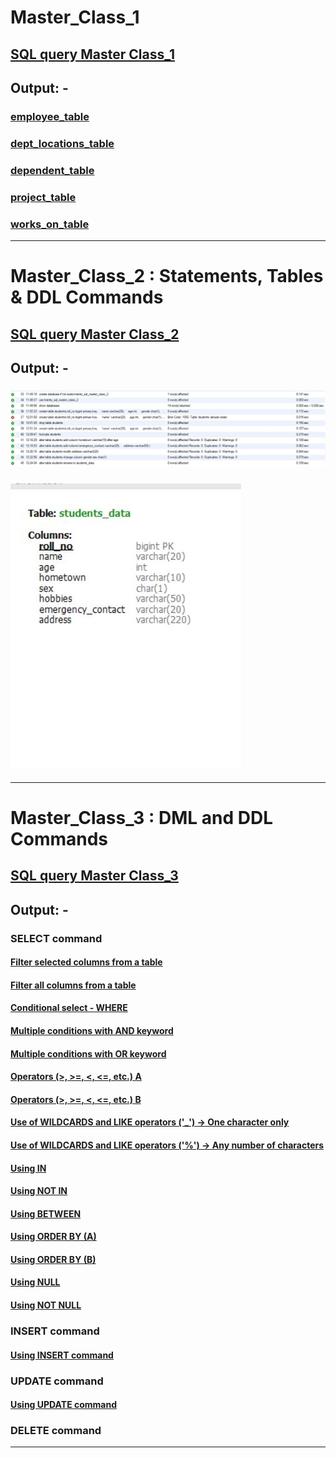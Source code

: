 # Master_Class_1
## [SQL query Master Class_1](https://github.com/ADVAIT135/Trainity_Data_Analytics_Trainee/blob/9d7926b834a0039b4c90b9b1a34619b81c01e90e/Trainity_MySQL_MasterClass/Master_Class_1/trainity_mysql_master_class_1.sql)
## Output: -
### [employee_table](https://github.com/ADVAIT135/Trainity_Data_Analytics_Trainee/blob/78ed2ff50dfb39db48e4c6cd1efbf81708f46823/Trainity_MySQL_MasterClass/Master_Class_1/employee_table.csv)
### [dept_locations_table](https://github.com/ADVAIT135/Trainity_Data_Analytics_Trainee/blob/78ed2ff50dfb39db48e4c6cd1efbf81708f46823/Trainity_MySQL_MasterClass/Master_Class_1/dept_locations_table.csv)
### [dependent_table](https://github.com/ADVAIT135/Trainity_Data_Analytics_Trainee/blob/78ed2ff50dfb39db48e4c6cd1efbf81708f46823/Trainity_MySQL_MasterClass/Master_Class_1/dependent_table.csv)
### [project_table](https://github.com/ADVAIT135/Trainity_Data_Analytics_Trainee/blob/78ed2ff50dfb39db48e4c6cd1efbf81708f46823/Trainity_MySQL_MasterClass/Master_Class_1/project_table.csv)
### [works_on_table](https://github.com/ADVAIT135/Trainity_Data_Analytics_Trainee/blob/78ed2ff50dfb39db48e4c6cd1efbf81708f46823/Trainity_MySQL_MasterClass/Master_Class_1/works_on_table.csv)
<hr>

# Master_Class_2 : Statements, Tables & DDL Commands
## [SQL query Master Class_2](https://github.com/ADVAIT135/Trainity_Data_Analytics_Trainee/blob/1f0687dcff9b1bcd967d3ff420e7255db66a5696/Trainity_MySQL_MasterClass/Master_Class_2/trainity_mysql_master_class_2.sql)
## Output: - 
### ![Command Workflow](https://github.com/ADVAIT135/Trainity_Data_Analytics_Trainee/blob/1f0687dcff9b1bcd967d3ff420e7255db66a5696/Trainity_MySQL_MasterClass/Master_Class_2/exceution%20workflow.JPG)
### ![Final table columns preview](https://github.com/ADVAIT135/Trainity_Data_Analytics_Trainee/blob/1f0687dcff9b1bcd967d3ff420e7255db66a5696/Trainity_MySQL_MasterClass/Master_Class_2/final%20table.JPG)
<hr>

# Master_Class_3 : DML and DDL Commands
## [SQL query Master Class_3](https://github.com/ADVAIT135/Trainity_Data_Analytics_Trainee/blob/e853a7f526c71a8dc1a8645dc5275026f1001e13/Trainity_MySQL_MasterClass/Master_Class_3/trainity_mysql_master_class_3.sql)
## Output: - 
### SELECT command
#### [Filter selected columns from a table](https://github.com/ADVAIT135/Trainity_Data_Analytics_Trainee/blob/e853a7f526c71a8dc1a8645dc5275026f1001e13/Trainity_MySQL_MasterClass/Master_Class_3/select_1_op.csv)
#### [Filter all columns from a table](https://github.com/ADVAIT135/Trainity_Data_Analytics_Trainee/blob/e853a7f526c71a8dc1a8645dc5275026f1001e13/Trainity_MySQL_MasterClass/Master_Class_3/select_2_op.csv)
#### [Conditional select - WHERE](https://github.com/ADVAIT135/Trainity_Data_Analytics_Trainee/blob/e853a7f526c71a8dc1a8645dc5275026f1001e13/Trainity_MySQL_MasterClass/Master_Class_3/select_4_op.csv)
#### [Multiple conditions with AND keyword](https://github.com/ADVAIT135/Trainity_Data_Analytics_Trainee/blob/e853a7f526c71a8dc1a8645dc5275026f1001e13/Trainity_MySQL_MasterClass/Master_Class_3/select_5_op.csv)
#### [Multiple conditions with OR keyword](https://github.com/ADVAIT135/Trainity_Data_Analytics_Trainee/blob/e853a7f526c71a8dc1a8645dc5275026f1001e13/Trainity_MySQL_MasterClass/Master_Class_3/select_6_op.csv)
#### [Operators (>, >=, <, <=, etc.) A](https://github.com/ADVAIT135/Trainity_Data_Analytics_Trainee/blob/e853a7f526c71a8dc1a8645dc5275026f1001e13/Trainity_MySQL_MasterClass/Master_Class_3/select_7_op.csv)
#### [Operators (>, >=, <, <=, etc.) B](https://github.com/ADVAIT135/Trainity_Data_Analytics_Trainee/blob/e853a7f526c71a8dc1a8645dc5275026f1001e13/Trainity_MySQL_MasterClass/Master_Class_3/select_8_op.csv)
#### [Use of WILDCARDS and LIKE operators ('_') -> One character only](https://github.com/ADVAIT135/Trainity_Data_Analytics_Trainee/blob/e853a7f526c71a8dc1a8645dc5275026f1001e13/Trainity_MySQL_MasterClass/Master_Class_3/select_9_op.csv)
#### [Use of WILDCARDS and LIKE operators ('%') -> Any number of characters](https://github.com/ADVAIT135/Trainity_Data_Analytics_Trainee/blob/e853a7f526c71a8dc1a8645dc5275026f1001e13/Trainity_MySQL_MasterClass/Master_Class_3/select_10_op.csv)
#### [Using IN](https://github.com/ADVAIT135/Trainity_Data_Analytics_Trainee/blob/e853a7f526c71a8dc1a8645dc5275026f1001e13/Trainity_MySQL_MasterClass/Master_Class_3/select_11_op.csv)
#### [Using NOT IN](https://github.com/ADVAIT135/Trainity_Data_Analytics_Trainee/blob/e853a7f526c71a8dc1a8645dc5275026f1001e13/Trainity_MySQL_MasterClass/Master_Class_3/select_12_op.csv)
#### [Using BETWEEN](https://github.com/ADVAIT135/Trainity_Data_Analytics_Trainee/blob/e853a7f526c71a8dc1a8645dc5275026f1001e13/Trainity_MySQL_MasterClass/Master_Class_3/select_13_op.csv)
#### [Using ORDER BY (A)](https://github.com/ADVAIT135/Trainity_Data_Analytics_Trainee/blob/e853a7f526c71a8dc1a8645dc5275026f1001e13/Trainity_MySQL_MasterClass/Master_Class_3/select_14_op.csv)
#### [Using ORDER BY (B)](https://github.com/ADVAIT135/Trainity_Data_Analytics_Trainee/blob/e853a7f526c71a8dc1a8645dc5275026f1001e13/Trainity_MySQL_MasterClass/Master_Class_3/select_15_op.csv)
#### [Using NULL](https://github.com/ADVAIT135/Trainity_Data_Analytics_Trainee/blob/e853a7f526c71a8dc1a8645dc5275026f1001e13/Trainity_MySQL_MasterClass/Master_Class_3/select_16_op.csv)
#### [Using NOT NULL](https://github.com/ADVAIT135/Trainity_Data_Analytics_Trainee/blob/e853a7f526c71a8dc1a8645dc5275026f1001e13/Trainity_MySQL_MasterClass/Master_Class_3/select_17_op.csv)
### INSERT command
#### [Using INSERT command](https://github.com/ADVAIT135/Trainity_Data_Analytics_Trainee/blob/e853a7f526c71a8dc1a8645dc5275026f1001e13/Trainity_MySQL_MasterClass/Master_Class_3/insert_1_op.csv)
### UPDATE command
#### [Using UPDATE command](https://github.com/ADVAIT135/Trainity_Data_Analytics_Trainee/blob/e853a7f526c71a8dc1a8645dc5275026f1001e13/Trainity_MySQL_MasterClass/Master_Class_3/select_18_op.csv)
### DELETE command
<hr>




